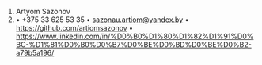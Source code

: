 1. Artyom Sazonov
2. •	+375 33 625 53 35
   •	sazonau.artiom@yandex.by
   •	https://github.com/artiomsazonov
   •	https://www.linkedin.com/in/%D0%B0%D1%80%D1%82%D1%91%D0%BC-%D1%81%D0%B0%D0%B7%D0%BE%D0%BD%D0%BE%D0%B2-a79b5a196/
